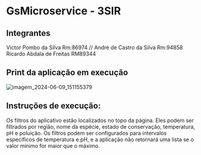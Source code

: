 # GsMicroservice - 3SIR

## Integrantes

Victor Pombo da Silva Rm:86974 // André de Castro da Silva Rm:94858
Ricardo Abdala de Freitas RM89344

## Print da aplicação em execução

![imagem_2024-06-09_151155379](https://github.com/VictorPombo/GsMicro/assets/99228259/b3809d1d-6adc-438c-94d0-f245ad859518)



## Instruções de execução:

Os filtros do aplicativo estão localizados no topo da página. Eles podem ser filtrados por região, nome da espécie, estado de conservação, temperatura, pH e poluição. Os filtros podem ser configurados para intervalos específicos de temperatura e pH, e a aplicação não retornará uma lista se o valor mínimo for maior que o máximo.

